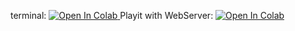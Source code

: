 terminal:
<a target="_blank" href="https://colab.research.google.com/github/1tbfree/GoogleColabHacks/blob/main/sshx.ipynb">
  <img src="https://colab.research.google.com/assets/colab-badge.svg" alt="Open In Colab"/>
</a>
Playit with WebServer:
<a target="_blank" href="https://colab.research.google.com/github/1tbfree/GoogleColabHacks/blob/main/Playit-and-WebServer.ipynb">
  <img src="https://colab.research.google.com/assets/colab-badge.svg" alt="Open In Colab"/>
</a>
